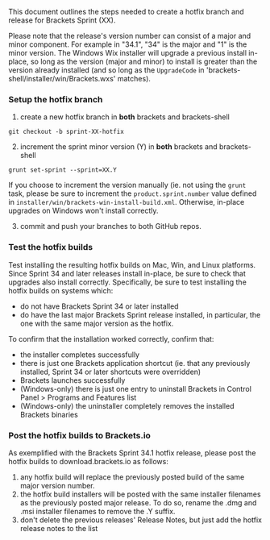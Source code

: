 This document outlines the steps needed to create a hotfix branch and release for Brackets Sprint (XX).

Please note that the release's version number can consist of a major and minor component.  For example in "34.1", "34" is the major and "1" is the minor version.  The Windows Wix installer will upgrade a previous install in-place, so long as the version (major and minor) to install is greater than the version already installed (and so long as the `UpgradeCode` in 'brackets-shell/installer/win/Brackets.wxs' matches).

### Setup the hotfix branch

1. create a new hotfix branch in **both** brackets and brackets-shell
```
git checkout -b sprint-XX-hotfix
```

2. increment the sprint minor version (Y) in **both** brackets and brackets-shell
```
grunt set-sprint --sprint=XX.Y
```
If you choose to increment the version manually (ie. not using the `grunt` task, please be sure to increment the `product.sprint.number` value defined in `installer/win/brackets-win-install-build.xml`.  Otherwise, in-place upgrades on Windows won't install correctly.

3. commit and push your branches to both GitHub repos.

### Test the hotfix builds

Test installing the resulting hotfix builds on Mac, Win, and Linux platforms.  Since Sprint 34 and later releases install in-place, be sure to check that upgrades also install correctly.  Specifically, be sure to test installing the hotfix builds on systems which:
  * do not have Brackets Sprint 34 or later installed
  * do have the last major Brackets Sprint release installed, in particular, the one with the same major version as the hotfix.

To confirm that the installation worked correctly, confirm that:
  * the installer completes successfully
  * there is just one Brackets application shortcut (ie. that any previously installed, Sprint 34 or later shortcuts were overridden)
  * Brackets launches successfully
  * (Windows-only) there is just one entry to uninstall Brackets in Control Panel > Programs and Features list
  * (Windows-only) the uninstaller completely removes the installed Brackets binaries

### Post the hotfix builds to Brackets.io

As exemplified with the Brackets Sprint 34.1 hotfix release, please post the hotfix builds to download.brackets.io as follows:

1. any hotfix build will replace the previously posted build of the same major version number.
1. the hotfix build installers will be posted with the same installer filenames as the previously posted major release.  To do so, rename the .dmg and .msi installer filenames to remove the .Y suffix.
1. don't delete the previous releases' Release Notes, but just add the hotfix release notes to the list
